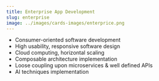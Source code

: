 ```yaml
---
title: Enterprise App Development
slug: enterprise
image: ../images/cards-images/enterprice.png
---
```


* Consumer-oriented software development
* High usability, responsive software design
* Cloud computing, horizontal scaling
* Composable architecture implementation
* Loose coupling upon microservices & well defined APIs
* AI techniques implementation